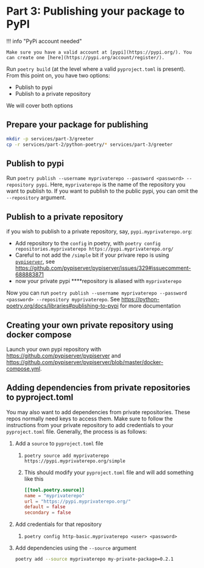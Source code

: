 # Part 3: Publishing your package to PyPI

!!! info "PyPi account needed"

    Make sure you have a valid account at [pypi](https://pypi.org/). You can create one [here](https://pypi.org/account/register/).

Run `poetry build` (at the level where a valid `pyproject.toml` is present). From this point on, you have two options:

- Publish to pypi
- Publish to a private repository

We will cover both options

## Prepare your package for publishing

```bash
mkdir -p services/part-3/greeter
cp -r services/part-2/python-poetry/* services/part-3/greeter
```

## Publish to pypi

Run `poetry publish --username myprivaterepo --password <password> --repository pypi`. Here, `myprivaterepo` is the name of the repository you want to publish to. If you want to publish to the public pypi, you can omit the `--repository` argument.

## Publish to a private repository

if you wish to publish to a private repository, say, `pypi.myprivaterepo.org`:

- Add repository to the `config` in poetry, with `poetry config repositories.myprivaterepo https://pypi.myprivaterepo.org/`
- Careful to not add the `/simple` bit if your privare repo is using [`pypiserver`](https://hub.docker.com/r/pypiserver/pypiserver), see <https://github.com/pypiserver/pypiserver/issues/329#issuecomment-688883871>
- now your private pypi \*\*\*\*repository is aliased with `myprivaterepo`

Now you can run `poetry publish --username myprivaterepo --password <password> --repository myprivaterepo`. See <https://python-poetry.org/docs/libraries#publishing-to-pypi> for more documentation

## Creating your own private repository using docker compose

Launch your own pypi repository with <https://github.com/pypiserver/pypiserver> and <https://github.com/pypiserver/pypiserver/blob/master/docker-compose.yml>.

## Adding dependencies from private repositories to pyproject.toml

You may also want to add dependencies from private repositories. These repos normally need keys to access them. Make sure to follow the instructions from your private repository to add credentials to your `pyproject.toml` file. Generally, the process is as follows:

1. Add a `source` to `pyproject.toml` file

   1. `poetry source add myprivaterepo https://pypi.myprivaterepo.org/simple`
   2. This should modify your `pyproject.toml` file and will add something like this

      ```toml
      [[tool.poetry.source]]
      name = "myprivaterepo"
      url = "https://pypi.myprivaterepo.org/"
      default = false
      secondary = false
      ```

2. Add credentials for that repository
   1. `poetry config http-basic.myprivaterepo <user> <password>`
3. Add dependencies using the `--source` argument

   ```bash
   poetry add --source myprivaterepo my-private-package=0.2.1
   ```
